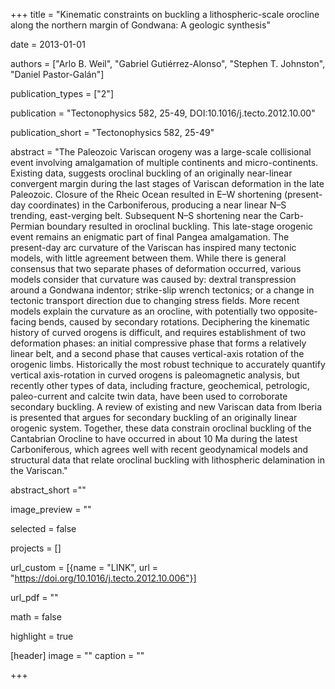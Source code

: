 +++ 
title = "Kinematic constraints on buckling a lithospheric-scale orocline along the northern margin of Gondwana: A geologic synthesis"

date = 2013-01-01

authors = ["Arlo B. Weil", "Gabriel Gutiérrez-Alonso", "Stephen T. Johnston", "Daniel Pastor-Galán"]

publication_types = ["2"]

publication = "Tectonophysics 582, 25-49, DOI:10.1016/j.tecto.2012.10.00"

publication_short = "Tectonophysics 582, 25-49"

abstract = "The Paleozoic Variscan orogeny was a large-scale collisional event involving amalgamation of multiple continents and micro-continents. Existing data, suggests oroclinal buckling of an originally near-linear convergent margin during the last stages of Variscan deformation in the late Paleozoic. Closure of the Rheic Ocean resulted in E–W shortening (present-day coordinates) in the Carboniferous, producing a near linear N–S trending, east-verging belt. Subsequent N–S shortening near the Carb-Permian boundary resulted in oroclinal buckling. This late-stage orogenic event remains an enigmatic part of final Pangea amalgamation. The present-day arc curvature of the Variscan has inspired many tectonic models, with little agreement between them. While there is general consensus that two separate phases of deformation occurred, various models consider that curvature was caused by: dextral transpression around a Gondwana indentor; strike-slip wrench tectonics; or a change in tectonic transport direction due to changing stress fields. More recent models explain the curvature as an orocline, with potentially two opposite-facing bends, caused by secondary rotations. Deciphering the kinematic history of curved orogens is difficult, and requires establishment of two deformation phases: an initial compressive phase that forms a relatively linear belt, and a second phase that causes vertical-axis rotation of the orogenic limbs. Historically the most robust technique to accurately quantify vertical axis-rotation in curved orogens is paleomagnetic analysis, but recently other types of data, including fracture, geochemical, petrologic, paleo-current and calcite twin data, have been used to corroborate secondary buckling. A review of existing and new Variscan data from Iberia is presented that argues for secondary buckling of an originally linear orogenic system. Together, these data constrain oroclinal buckling of the Cantabrian Orocline to have occurred in about 10 Ma during the latest Carboniferous, which agrees well with recent geodynamical models and structural data that relate oroclinal buckling with lithospheric delamination in the Variscan."

abstract_short =""

image_preview = ""

selected = false

projects = []

url_custom = [{name = "LINK", url = "https://doi.org/10.1016/j.tecto.2012.10.006"}]

url_pdf = ""

math = false

highlight = true

[header]
image = ""
caption = ""

+++
